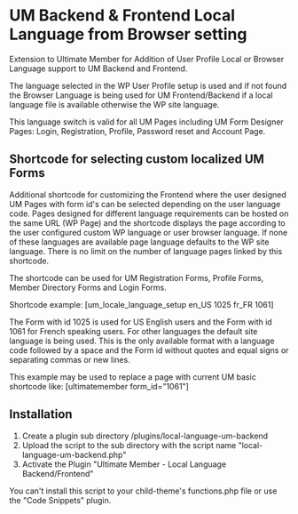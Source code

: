 # UM Backend & Frontend Local Language from Browser setting
Extension to Ultimate Member for Addition of User Profile Local or Browser Language support to UM Backend and Frontend.

The language selected in the WP User Profile setup is used and if not found the Browser Language is being used for UM Frontend/Backend if a local language file is available otherwise the WP site language. 

This language switch is valid for all UM Pages including UM Form Designer Pages: Login, Registration, Profile, Password reset and Account Page.
## Shortcode for selecting custom localized UM Forms
Additional shortcode for customizing the Frontend where the user designed UM Pages with form id's can be selected depending on the user language code. Pages designed for different language requirements can be hosted on the same URL (WP Page) and the shortcode displays the page according to the user configured custom WP language or user browser language. If none of these languages are available page language defaults to the WP site language. There is no limit on the number of language pages linked by this shortcode.

The shortcode can be used for UM Registration Forms, Profile Forms, Member Directory Forms and Login Forms.

Shortcode example: [um_locale_language_setup en_US 1025 fr_FR 1061]

The Form with id 1025 is used for US English users and the Form with id 1061 for French speaking users. For other languages the default site language is being used. This is the only available format with a language code followed by a space and the Form id without quotes and equal signs or separating commas or new lines.

This example may be used to replace a page with current UM basic shortcode like: [ultimatemember form_id="1061"]

## Installation
1. Create a plugin sub directory  /plugins/local-language-um-backend 
2. Upload the script to the sub directory with the script name "local-language-um-backend.php"
3. Activate the Plugin "Ultimate Member - Local Language Backend/Frontend"

You can't install this script to your child-theme's functions.php file or use the "Code Snippets" plugin.
